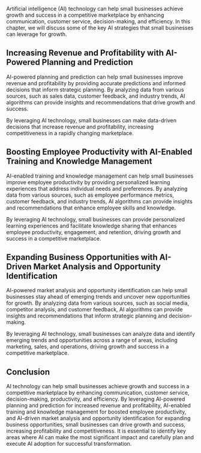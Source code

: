 

Artificial intelligence (AI) technology can help small businesses achieve growth and success in a competitive marketplace by enhancing communication, customer service, decision-making, and efficiency. In this chapter, we will discuss some of the key AI strategies that small businesses can leverage for growth.

Increasing Revenue and Profitability with AI-Powered Planning and Prediction
----------------------------------------------------------------------------

AI-powered planning and prediction can help small businesses improve revenue and profitability by providing accurate predictions and informed decisions that inform strategic planning. By analyzing data from various sources, such as sales data, customer feedback, and industry trends, AI algorithms can provide insights and recommendations that drive growth and success.

By leveraging AI technology, small businesses can make data-driven decisions that increase revenue and profitability, increasing competitiveness in a rapidly changing marketplace.

Boosting Employee Productivity with AI-Enabled Training and Knowledge Management
--------------------------------------------------------------------------------

AI-enabled training and knowledge management can help small businesses improve employee productivity by providing personalized learning experiences that address individual needs and preferences. By analyzing data from various sources, such as employee performance metrics, customer feedback, and industry trends, AI algorithms can provide insights and recommendations that enhance employee skills and knowledge.

By leveraging AI technology, small businesses can provide personalized learning experiences and facilitate knowledge sharing that enhances employee productivity, engagement, and retention, driving growth and success in a competitive marketplace.

Expanding Business Opportunities with AI-Driven Market Analysis and Opportunity Identification
----------------------------------------------------------------------------------------------

AI-powered market analysis and opportunity identification can help small businesses stay ahead of emerging trends and uncover new opportunities for growth. By analyzing data from various sources, such as social media, competitor analysis, and customer feedback, AI algorithms can provide insights and recommendations that inform strategic planning and decision-making.

By leveraging AI technology, small businesses can analyze data and identify emerging trends and opportunities across a range of areas, including marketing, sales, and operations, driving growth and success in a competitive marketplace.

Conclusion
----------

AI technology can help small businesses achieve growth and success in a competitive marketplace by enhancing communication, customer service, decision-making, productivity, and efficiency. By leveraging AI-powered planning and prediction for increased revenue and profitability, AI-enabled training and knowledge management for boosted employee productivity, and AI-driven market analysis and opportunity identification for expanding business opportunities, small businesses can drive growth and success, increasing profitability and competitiveness. It is essential to identify key areas where AI can make the most significant impact and carefully plan and execute AI adoption for successful transformation.
